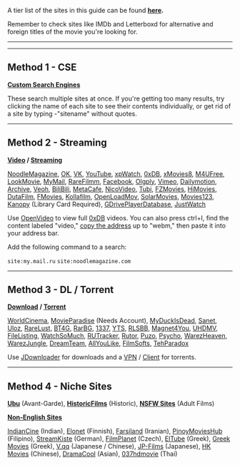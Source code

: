 A tier list of the sites in this guide can be found **[here](https://www.reddit.com/r/FREEMEDIAHECKYEAH/wiki/raresitetier).**

Remember to check sites like IMDb and Letterboxd for alternative and foreign titles of the movie you're looking for. 

***
***

## Method 1 - CSE

**[Custom Search Engines](https://www.reddit.com/r/FREEMEDIAHECKYEAH/wiki/tools-misc#wiki_.25B7_search_tools)** 

These search multiple sites at once. If you're getting too many results, try clicking the name of each site to see their contents individually, or get rid of a site by typing -"sitename" without quotes. 

***

## Method 2 - Streaming

**[Video](https://www.reddit.com/r/FREEMEDIAHECKYEAH/wiki/video#wiki_.25B7_video_hosts) / [Streaming](https://www.reddit.com/r/FREEMEDIAHECKYEAH/wiki/video)**  

[NoodleMagazine](https://noodlemagazine.com), [OK](https://ok.ru/video), [VK](https://vk.com/video), [YouTube](https://www.youtube.com/), [xpWatch](https://xpwatch.vercel.app/), [0xDB](https://0xdb.org/), [xMovies8](https://www4.xmovies8.fm/), [M4UFree](http://ww1.m4ufree.com/), [LookMovie](https://lookmovie2.to/), [MyMail](https://my.mail.ru/video), [RareFilmm](https://rarefilmm.com/), [Facebook](https://www.facebook.com/watch/search/?query=fmhy), [Olgply](https://olgply.com/), [Vimeo](https://vimeo.com/), [Dailymotion](https://www.dailymotion.com/us), [Archive](https://archive.org/), [Veoh](https://www.veoh.com/), [BiliBili](https://www.bilibili.com/), [MetaCafe](https://www.metacafe.com/), [NicoVideo](https://www.nicovideo.jp/), [Tubi](https://tubitv.com/), [FZMovies](https://fzmovies.net/), [HiMovies](https://www3.himovies.to/), [DutaFilm](https://dutafilm.network/), [FMovies](https://fmovies.name/), [Kollafilm](https://kollafilm.com), [OpenLoadMov](https://openloadmov.net/), [SolarMovies](https://www2.solarmovie.to/), [Movies123](https://www.movies123.email/), [Kanopy](https://kanopy.com/) (Library Card Required), [GDrivePlayerDatabase](https://databasegdriveplayer.xyz/), [JustWatch](https://www.justwatch.com/)

Use [OpenVideo](https://openvideofs.github.io) to view full [0xDB](https://0xdb.org/) videos. You can also press ctrl+I, find the content labeled "video," [copy the address](https://i.imgur.com/dgwVZaQ.png) up to "webm," then paste it into your address bar. 

Add the following command to a search: 

`site:my.mail.ru`
`site:noodlemagazine.com`

***

## Method 3 - DL / Torrent 

**[Download](https://www.reddit.com/r/FREEMEDIAHECKYEAH/wiki/download) / [Torrent](https://www.reddit.com/r/FREEMEDIAHECKYEAH/wiki/torrent)**

[WorldCinema](http://worldscinema.org/), [MovieParadise](https://movieparadise.org) (Needs Account), [MyDuckIsDead](http://www.myduckisdead.org/), [Sanet](https://sanet.st/), [Uloz](https://ulozto.net/), [RareLust](https://rarelust.com/), [BT4G](https://bt4g.org/), [RarBG](https://rarbg.to), [1337](https://www.1337x.to/), [YTS](https://yts.mx/), [RLSBB](https://rlsbb.ru/), [Magnet4You](http://magnet4you.me/library.php), [UHDMV](https://uhdmv.org/), [FileListing](https://filelisting.com/), [WatchSoMuch](https://watchsomuch.org/), [RUTracker](https://rutracker.org/forum/index.php), [Rutor](http://rutor.info/), [Puzo](https://www.puzo.org/index.php?showforum=60), [Psycho](http://psychodownloads.com/forumdisplay.php?21-Video-Audio), [WarezHeaven](https://www.warezheaven.com/index.php?forums/movies.6/), [WarezJungle](https://wjungle.net/viewforum.php?f=6&sid=ab394282320783375454184f66c63503), [DreamTeam](https://www.dreamteamdownloads1.com/13/movies/), [AllYouLike](https://allyoulike.org/category/movies/), [FilmSofts](https://www.filmsofts.com/films/), [TehParadox](https://www.tehparadox.net/movies/)

Use [JDownloader](https://jdownloader.org/) for downloads and a [VPN](https://www.reddit.com/r/FREEMEDIAHECKYEAH/wiki/adblock-vpn-privacy#wiki_.25BA_vpn) / [Client](https://www.reddit.com/r/FREEMEDIAHECKYEAH/wiki/torrent#wiki_.25BA_torrent_clients) for torrents. 

***

## Method 4 - Niche Sites

**[Ubu](https://ubu.com/film/)** (Avant-Garde), **[HistoricFilms](https://historicfilms.com/)** (Historic), **[NSFW Sites](https://saidit.net/s/freemediafuckyeah/wiki/index#wiki_nsfw_movies)** (Adult Films)

**[Non-English Sites](https://www.reddit.com/r/FREEMEDIAHECKYEAH/wiki/non-eng)**

[IndianCine](https://indiancine.ma/) (Indian), [Elonet](https://elonet.finna.fi/) (Finnish), [Farsiland](https://farsiland.com/) (Iranian), [PinoyMoviesHub](https://pinoymovieshub.su/) (Filipino), [StreamKiste](https://streamkiste.tv/) (German), [FilmPlanet](https://www1.filmplanet.to) (Czech), [ElTube](https://www.eltube.gr/) (Greek), [Greek Movies](https://greek-movies.com/) (Greek), [V.qq](https://v.qq.com/) (Japanese / Chinese), [JP-Films](https://jp-films.com/) (Japanese), [HK Movies](https://vinspirezhk.blogspot.com/) (Chinese), [DramaCool](https://www1.dramacool.vc/) (Asian), [037hdmovie](https://www.037hdmovie.com/) (Thai)
